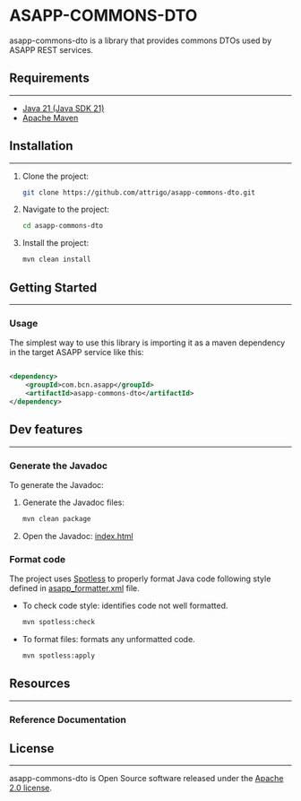 # ASAPP-COMMONS-DTO

asapp-commons-dto is a library that provides commons DTOs used by ASAPP REST services.

## Requirements

***

* [Java 21 (Java SDK 21)](https://www.oracle.com/es/java/technologies/downloads/#java21)
* [Apache Maven](https://maven.apache.org/download.cgi)

## Installation

***

1. Clone the project:
    ```sh
    git clone https://github.com/attrigo/asapp-commons-dto.git
    ```

2. Navigate to the project:
    ```sh
    cd asapp-commons-dto
    ```

3. Install the project:
    ```sh
    mvn clean install
    ```

## Getting Started

***

### Usage

The simplest way to use this library is importing it as a maven dependency in the target ASAPP service like this:

```xml

<dependency>
    <groupId>com.bcn.asapp</groupId>
    <artifactId>asapp-commons-dto</artifactId>
</dependency>
```

## Dev features

***

### Generate the Javadoc

To generate the Javadoc:

1. Generate the Javadoc files:
    ```sh
    mvn clean package
    ```

2. Open the Javadoc: [index.html](target/site/apidocs/index.html)

### Format code

The project uses [Spotless](https://github.com/diffplug/spotless/tree/main/plugin-maven) to properly format Java code following style defined
in [asapp_formatter.xml](../../asapp_formatter.xml) file.

* To check code style: identifies code not well formatted.
    ```sh
    mvn spotless:check
    ```

* To format files: formats any unformatted code.
    ```sh
    mvn spotless:apply
    ```

## Resources

***

### Reference Documentation

## License

***

asapp-commons-dto is Open Source software released under the [Apache 2.0 license](https://www.apache.org/licenses/LICENSE-2.0").
